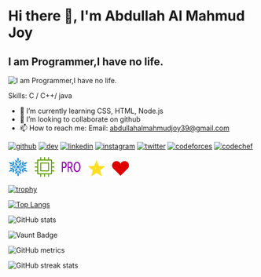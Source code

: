 # Hi there 👋, I'm Abdullah Al Mahmud Joy
## I am Programmer,I have no life.
![I am Programmer,I have no life.](https://scontent.fdac24-4.fna.fbcdn.net/v/t1.18169-9/23316664_1514819255233614_6190919752131314785_n.jpg?stp=dst-jpg_s640x640&_nc_cat=103&ccb=1-7&_nc_sid=7f8c78&_nc_ohc=BRGNUAIYgc0AX-Od_fv&_nc_ht=scontent.fdac24-4.fna&oh=00_AfC7I0stUUDls8fcEW3bWQBTDRT8SdCPSPGp5q9E_Q-ycw&oe=65A7FD2A)


Skills: C / C++/ java 

- 🌱 I’m currently learning CSS, HTML, Node.js 
- 👯 I’m looking to collaborate on github 
- 📫 How to reach me: Email: abdullahalmahmudjoy39@gmail.com    


[<img src='https://cdn.jsdelivr.net/npm/simple-icons@3.0.1/icons/github.svg' alt='github' height='40'>](https://github.com/almahmudjoy)  [<img src='https://cdn.jsdelivr.net/npm/simple-icons@3.0.1/icons/hashnode.svg' alt='dev' height='40'>](almahmudjoy)  [<img src='https://cdn.jsdelivr.net/npm/simple-icons@3.0.1/icons/linkedin.svg' alt='linkedin' height='40'>](https://www.linkedin.com/in/abdullah-al-mahmud-joy-359112202/)  [<img src='https://cdn.jsdelivr.net/npm/simple-icons@3.0.1/icons/instagram.svg' alt='instagram' height='40'>](https://www.instagram.com/aal_mahmud/)  [<img src='https://cdn.jsdelivr.net/npm/simple-icons@3.0.1/icons/twitter.svg' alt='twitter' height='40'>](https://twitter.com/Almahmud39)  [<img src='https://cdn.jsdelivr.net/npm/simple-icons@3.0.1/icons/codeforces.svg' alt='codeforces' height='40'>](https://codeforces.com/profile/Abdullah_Al_Mahmud_Joy)  [<img src='https://cdn.jsdelivr.net/npm/simple-icons@3.0.1/icons/codechef.svg' alt='codechef' height='40'>](https://www.codechef.com/users/al_mahmud39)  

<a href='https://archiveprogram.github.com/'><img src='https://raw.githubusercontent.com/acervenky/animated-github-badges/master/assets/acbadge.gif' width='40' height='40'></a> <a href='https://docs.github.com/en/developers'><img src='https://raw.githubusercontent.com/acervenky/animated-github-badges/master/assets/devbadge.gif' width='40' height='40'></a> <a href='https://github.com/pricing'><img src='https://raw.githubusercontent.com/acervenky/animated-github-badges/master/assets/pro.gif' width='40' height='40'></a> <a href='https://stars.github.com/'><img src='https://raw.githubusercontent.com/acervenky/animated-github-badges/master/assets/starbadge.gif' width='35' height='35'></a> <a href='https://docs.github.com/en/github/supporting-the-open-source-community-with-github-sponsors'><img src='https://raw.githubusercontent.com/acervenky/animated-github-badges/master/assets/sponsorbadge.gif' width='35' height='35'></a> 

[![trophy](https://github-profile-trophy.vercel.app/?username=almahmudjoy)](https://github.com/ryo-ma/github-profile-trophy)

[![Top Langs](https://github-readme-stats.vercel.app/api/top-langs/?username=almahmudjoy)](https://github.com/anuraghazra/github-readme-stats)

![GitHub stats](https://github-readme-stats.vercel.app/api?username=almahmudjoy&show_icons=true&count_private=true)  

![Vaunt Badge](https://api.vaunt.dev/v1/github/entities/almahmudjoy/contributions?format=svg&private=true)  

![GitHub metrics](https://metrics.lecoq.io/almahmudjoy)  

![GitHub streak stats](https://streak-stats.demolab.com/?user=almahmudjoy)  

